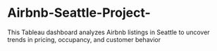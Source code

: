 # Airbnb-Seattle-Project-
This Tableau dashboard analyzes Airbnb listings in Seattle to uncover trends in pricing, occupancy, and customer behavior
